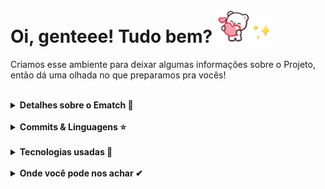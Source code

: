 # Oi, genteee! Tudo bem? <img height="53em" src="https://github.com/Ematch-TCE/Ematch-TCE/blob/main/Gifs/aaaaa.png"><img height="35em" src="https://github.com/Ematch-TCE/Ematch-TCE/blob/main/Gifs/392002950-SPARKLES-EMOJI-400px-unscreen.gif">

Criamos esse ambiente para deixar algumas informações sobre o Projeto, então dá uma olhada no que preparamos pra vocês!
 
 <br>

  <details>
  <summary><b> Detalhes sobre o Ematch 🌺 </b></summary>
 
 <br>
 
 Desenvolvemos o projeto durante o ano de 2021 sob a orientação do professor Clóves Rocha e estamos muito felizes com o progresso que tivemos até então. 
 
 O <b> Ematch </b> é um website de fácil acessibilidade para smartphones e computadores com o objetivo de relacionar <b>empresas</b> e <b>candidatos</b> de maneira mais prática. Como incentivo à criação desse site, levamos em consideração:
 
 
```md
 • O índice elevado de desempregados no Brasil

 •  As consequências sociais e econômicas que emergem desse caso

 •  As dificuldades de moradores que estão em lugares de difícil acesso para distribuir currículo
```
> **Importante:** Levantamos essas questões a partir de dados coletados em forms e pesquisas relacionadas ao assunto 
 
   </details>

<br>

 <details>

 <summary><b> Commits & Linguagens ⭐ </b></summary>
 
 <br>

 <div align="left">
  <a href="https://github.com/Ematch-TCE">
  <img height="180em" src="https://github-readme-stats.vercel.app/api?username=ematch-tce&show_icons=true&theme=dracula&include_all_commits=true&count_private=true"/>
  <img height="150em" src="https://github-readme-stats.vercel.app/api/top-langs/?username=ematch-tce&layout=compact&langscount=7&theme=dracula"/>
   </a>
 </div>
 
  </details>
  
   <br>
  
  <details>
  
  <summary><b> Tecnologias usadas 💖 </b></summary>
  
   <br>

  <img alt="Ematch-Js" height="30" width="40" src="https://raw.githubusercontent.com/devicons/devicon/master/icons/javascript/javascript-plain.svg">
  <img alt="Ematch-HTML" height="30" width="40" src="https://raw.githubusercontent.com/devicons/devicon/master/icons/html5/html5-original.svg">
  <img alt="Ematch-CSS" height="30" width="40" src="https://raw.githubusercontent.com/devicons/devicon/master/icons/css3/css3-original.svg">
 
 </details>
 
 <br>
 
 <details>
 <summary><b> Onde você pode nos achar ✔ </b></summary>
 
  
  <br>
  
  <a href ="mailto:tecods8@gmail.com" target="_blank">
   <img src="https://img.shields.io/badge/Gmail-D14836?style=for-the-badge&logo=gmail&logoColor=white">
  </a>
  <a href="https://www.instagram.com/_ematch_/" target="_blank">
   <img src="https://img.shields.io/badge/Instagram-E4405F?style=for-the-badge&logo=instagram&logoColor=white">
  </a>
  <a href="https://ematch.netlify.app/" target="_blank">
   <img src="https://img.shields.io/badge/Netlify-00C7B7?style=for-the-badge&logo=netlify&logoColor=white">
  </a>
 
 </details>
  
